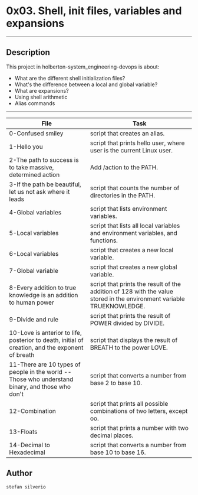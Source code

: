 # 0x03. Shell, init files, variables and expansions
--- 
## Description 

This project in holberton-system_engineering-devops is about:
* What are the different shell initialization files?
* What's the difference between a local and global variable?
* What are expansions?
* Using shell arithmetic
* Alias commands

---
File|Task
---|---
0-Confused smiley | script that creates an alias.
1-Hello you | script that prints hello user, where user is the current Linux user.
2-The path to success is to take massive, determined action | Add /action to the PATH.
3-If the path be beautiful, let us not ask where it leads | script that counts the number of directories in the PATH.
4-Global variables | script that lists environment variables.
5-Local variables | script that lists all local variables and environment variables, and functions.
6-Local variables | script that creates a new local variable.
7-Global variable | script that creates a new global variable.
8-Every addition to true knowledge is an addition to human power | script that prints the result of the addition of 128 with the value stored in the environment variable TRUEKNOWLEDGE.
9-Divide and rule | script that prints the result of POWER divided by DIVIDE.
10-Love is anterior to life, posterior to death, initial of creation, and the exponent of breath | script that displays the result of BREATH to the power LOVE.
11-There are 10 types of people in the world -- Those who understand binary, and those who don't | script that converts a number from base 2 to base 10.
12-Combination | script that prints all possible combinations of two letters, except oo.
13-Floats | script that prints a number with two decimal places.
14-Decimal to Hexadecimal | script that converts a number from base 10 to base 16.

## Author
`stefan silverio`
